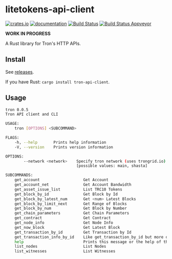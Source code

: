# litetokens-api-client

[![crates.io](https://meritbadge.herokuapp.com/tron_api_client)](https://crates.io/crates/tron-api-client)
[![documentation](https://docs.rs/tron-api-client/badge.svg)](https://docs.rs/tron-api-client)
[![Build Status](https://travis-ci.org/oikos-cash/tron-api-client.svg?branch=master)](https://travis-ci.org/oikos-cash/tron-api-client)
[![Build Status Appveyor](https://ci.appveyor.com/api/projects/status/github/oikos-cash/tron-api-client)](https://ci.appveyor.com/project/oikos-cash/tron-api-client)

**WORK IN PROGRESS**

A Rust library for Tron's HTTP APIs.

## Install

See [releases](https://github.com/oikos-cash/tron-api-client/releases).

If you have Rust: `cargo install tron-api-client`.

## Usage

```bash
tron 0.0.5
Tron API client and CLI

USAGE:
    tron [OPTIONS] <SUBCOMMAND>

FLAGS:
    -h, --help       Prints help information
    -V, --version    Prints version information

OPTIONS:
        --network <network>    Specify tron network (uses trongrid.io) [env: TRON_NETWORK=shasta]  [default: main]
                               [possible values: main, shasta]

SUBCOMMANDS:
    get_account                   Get Account
    get_account_net               Get Account Bandwidth
    get_asset_issue_list          List TRC10 Tokens
    get_block_by_id               Get Block by Id
    get_block_by_latest_num       Get <num> Latest Blocks
    get_block_by_limit_next       Get Range of Blocks
    get_block_by_num              Get Block by Number
    get_chain_parameters          Get Chain Parameters
    get_contract                  Get Contract
    get_node_info                 Get Node Info
    get_now_block                 Get Latest Block
    get_transaction_by_id         Get Transaction by Id
    get_transaction_info_by_id    Like get_transaction_by_id but more detailed
    help                          Prints this message or the help of the given subcommand(s)
    list_nodes                    List Nodes
    list_witnesses                List Witnesses
```
